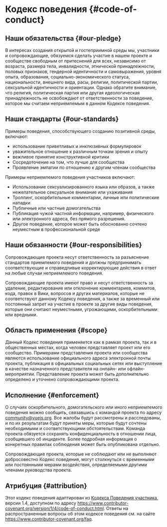 # Кодекс поведения {#code-of-conduct}

## Наши обязательства {#our-pledge}

В интересах создания открытой и гостеприимной среды мы, участники и сопровождающие, обязуемся сделать участие в нашем проекте и сообществе свободным от притеснений для всех, независимо от возраста, размера тела, инвалидности, этнической принадлежности, половых признаков, гендерной идентичности и самовыражения, уровня опыта, образования, социально-экономического статуса, национальности, внешнего вида, расы, религии, политической партии, сексуальной идентичности и ориентации. Однако обратите внимание, что религия, политическая партия или другая идеологическая принадлежность не освобождают от ответственности за поведение, которое мы считаем неприемлемым в данном Кодексе поведения.

## Наши стандарты {#our-standards}

Примеры поведения, способствующего созданию позитивной среды, включают:

- использование приветливых и инклюзивных формулировок
- уважительное отношение к различным точкам зрения и опыту
- вежливое принятие конструктивной критики
- Сосредоточение на том, что лучше для сообщества
- Проявление эмпатии по отношению к другим членам сообщества

Примеры неприемлемого поведения участников включают:

- Использование сексуализированного языка или образов, а также нежелательное сексуальное внимание или ухаживания
- Троллинг, оскорбительные комментарии, личные или политические нападки
- Публичные или частные домогательства
- Публикация чужой частной информации, например, физического или электронного адреса, без прямого разрешения.
- Другое поведение, которое может быть обоснованно сочтено неуместным в профессиональной среде

## Наши обязанности {#our-responsibilities}

Сопровождающие проекта несут ответственность за разъяснение стандартов приемлемого поведения и должны предпринимать соответствующие и справедливые корректирующие действия в ответ на любые случаи неприемлемого поведения.

Сопровождающие проекта имеют право и несут ответственность за удаление, редактирование или отклонение комментариев, коммитов, кода, правок в Вики, вопросов и других материалов, которые не соответствуют данному Кодексу поведения, а также за временный или постоянный запрет на участие в проекте за другие виды поведения, которые они считают неуместными, угрожающими, оскорбительными или вредными.

## Область применения {#scope}

Данный Кодекс поведения применяется как в рамках проекта, так и в общественных местах, когда человек представляет проект или его сообщество. Примерами представления проекта или сообщества являются использование официального адреса электронной почты проекта, публикация в официальных социальных сетях или выступление в качестве назначенного представителя на онлайн- или офлайн-мероприятии. Представление проекта может быть дополнительно определено и уточнено сопровождающими проекта.

## Исполнение {#enforcement}

О случаях оскорбительного, домогательского или иного неприемлемого поведения можно сообщить, связавшись с командой проекта по адресу community@vuejs.org. Все жалобы будут рассмотрены и расследованы, и по их результатам будут приняты меры, которые будут сочтены необходимыми и соответствующими обстоятельствам. Команда проекта обязуется сохранять конфиденциальность в отношении лица, сообщившего об инциденте. Более подробная информация о конкретных правилах соблюдения может быть опубликована отдельно.

Сопровождающие проекта, которые не соблюдают или не выполняют добросовестно Кодекс поведения, могут столкнуться с временными или постоянными мерами воздействия, определяемыми другими членами руководства проекта.

## Атрибуция {#attribution}

Этот кодекс поведения адаптирован из [Кодекса Поведения участника][homepage], версии 1.4, доступном по адресу https://www.contributor-covenant.org/version/1/4/code-of-conduct.html.
Ответы на распространенные вопросы об этом кодексе поведения см. на сайте https://www.contributor-covenant.org/faq.

[homepage]: https://www.contributor-covenant.org
